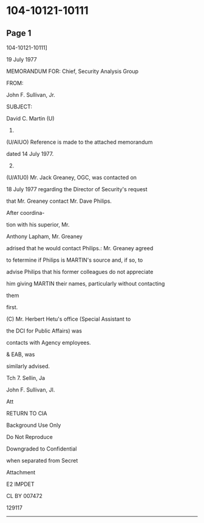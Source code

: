 # 104-10121-10111

## Page 1

104-10121-10111]

19 July 1977

MEMORANDUM FOR: Chief, Security Analysis Group

FROM:

John F. Sullivan, Jr.

SUBJECT:

David C. Martin (U)

1.

(U/AIUO) Reference is made to the attached memorandum

dated 14 July 1977.

2.

(U/A1U0) Mr. Jack Greaney, OGC, was contacted on

18 July 1977 regarding the Director of Security's request

that Mr. Greaney contact Mr. Dave Philips.

After coordina-

tion with his superior, Mr.

Anthony Lapham, Mr. Greaney

adrised that he would contact Philips.: Mr. Greaney agreed

to fetermine if Philips is MARTIN's source and, if so, to

advise Philips that his former colleagues do not appreciate

him giving MARTIN their names, particularly without contacting

them

first.

(C) Mr. Herbert Hetu's office (Special Assistant to

the DCI for Public Affairs) was

contacts with Agency employees.

& EAB, was

similarly advised.

Tch 7. Sellin, Ja

John F. Sullivan, JI.

Att

RETURN TO CIA

Background Use Only

Do Not Reproduce

Downgraded to Confidential

when separated from Secret

Attachment

E2 IMPDET

CL BY 007472

129117

---

